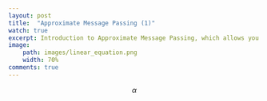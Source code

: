 ```yaml
---
layout: post
title:  "Approximate Message Passing (1)"
watch: true
excerpt: Introduction to Approximate Message Passing, which allows you to both solve an optimization and know the solution's distribution.
image:
    path: images/linear_equation.png
    width: 70%
comments: true
---
```


<script type="text/x-mathjax-config"> MathJax.Hub.Config({ TeX: { equationNumbers: { autoNumber: "all" }, extensions:["color.js"] } }); </script>

<script type="text/x-mathjax-config">
    MathJax.Hub.Config({
        tex2jax: {
            inlineMath: [ ['$','$'], ["\\(","\\)"] ],
            processEscapes: true
        }
    });
</script>


<script src="https://cdn.mathjax.org/mathjax/latest/MathJax.js?config=TeX-AMS-MML_HTMLorMML" type="text/javascript"></script>

$$\alpha$$
